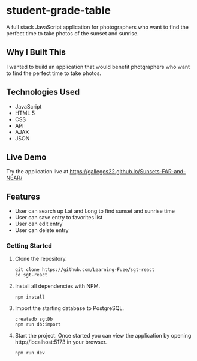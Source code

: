 # student-grade-table

A full stack JavaScript application for photographers who want to find the perfect time to take photos of the sunset and sunrise.

## Why I Built This

I wanted to build an application that would benefit photgraphers who want to find the perfect time to take photos. 

## Technologies Used

- JavaScript
- HTML 5
- CSS
- API
- AJAX
- JSON

## Live Demo

Try the application live at https://gallegos22.github.io/Sunsets-FAR-and-NEAR/

## Features

- User can search up Lat and Long to find sunset and sunrise time
- User can save entry to favorites list
- User can edit entry
- User can delete entry

### Getting Started

1. Clone the repository.

    ```shell
    git clone https://github.com/Learning-Fuze/sgt-react
    cd sgt-react
    ```

1. Install all dependencies with NPM.

    ```shell
    npm install
    ```

1. Import the starting database to PostgreSQL.

    ```shell
    createdb sgtDb
    npm run db:import
    ```

1. Start the project. Once started you can view the application by opening http://localhost:5173 in your browser.

    ```shell
    npm run dev
    ```
